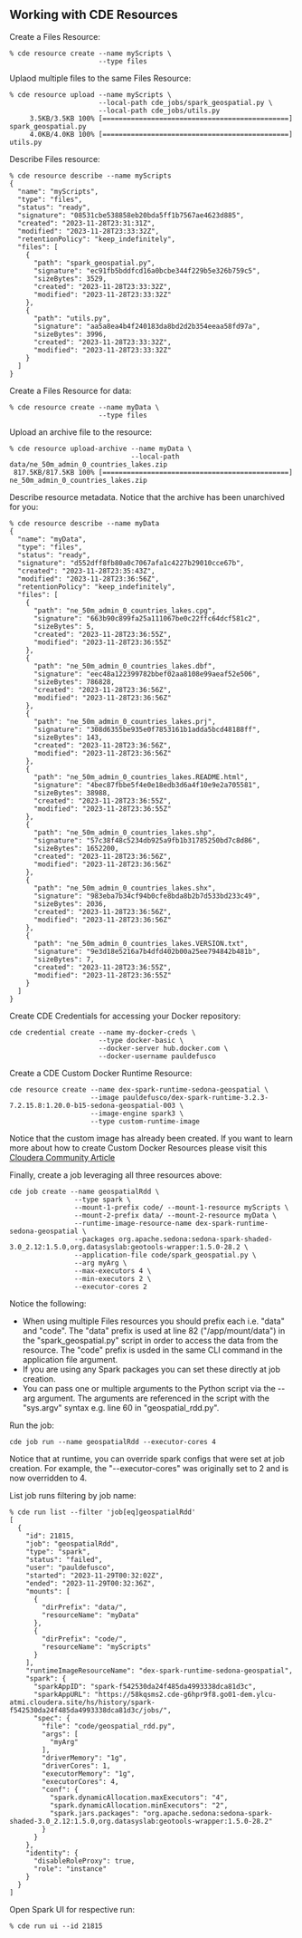 ## Working with CDE Resources

Create a Files Resource:

```
% cde resource create --name myScripts \
                      --type files
```

Uplaod multiple files to the same Files Resource:

```
% cde resource upload --name myScripts \
                      --local-path cde_jobs/spark_geospatial.py \
                      --local-path cde_jobs/utils.py
     3.5KB/3.5KB 100% [==============================================] spark_geospatial.py
     4.0KB/4.0KB 100% [==============================================] utils.py
```

Describe Files resource:

```
% cde resource describe --name myScripts
{
  "name": "myScripts",
  "type": "files",
  "status": "ready",
  "signature": "08531cbe538858eb20bda5ff1b7567ae4623d885",
  "created": "2023-11-28T23:31:31Z",
  "modified": "2023-11-28T23:33:32Z",
  "retentionPolicy": "keep_indefinitely",
  "files": [
    {
      "path": "spark_geospatial.py",
      "signature": "ec91fb5bddfcd16a0bcbe344f229b5e326b759c5",
      "sizeBytes": 3529,
      "created": "2023-11-28T23:33:32Z",
      "modified": "2023-11-28T23:33:32Z"
    },
    {
      "path": "utils.py",
      "signature": "aa5a8ea4b4f240183da8bd2d2b354eeaa58fd97a",
      "sizeBytes": 3996,
      "created": "2023-11-28T23:33:32Z",
      "modified": "2023-11-28T23:33:32Z"
    }
  ]
}
```

Create a Files Resource for data:

```
% cde resource create --name myData \
                      --type files
```

Upload an archive file to the resource:

```
% cde resource upload-archive --name myData \
                              --local-path data/ne_50m_admin_0_countries_lakes.zip
 817.5KB/817.5KB 100% [==============================================] ne_50m_admin_0_countries_lakes.zip
```

Describe resource metadata. Notice that the archive has been unarchived for you:

```
% cde resource describe --name myData
{
  "name": "myData",
  "type": "files",
  "status": "ready",
  "signature": "d552dff8fb80a0c7067afa1c4227b29010cce67b",
  "created": "2023-11-28T23:35:43Z",
  "modified": "2023-11-28T23:36:56Z",
  "retentionPolicy": "keep_indefinitely",
  "files": [
    {
      "path": "ne_50m_admin_0_countries_lakes.cpg",
      "signature": "663b90c899fa25a111067be0c22ffc64dcf581c2",
      "sizeBytes": 5,
      "created": "2023-11-28T23:36:55Z",
      "modified": "2023-11-28T23:36:55Z"
    },
    {
      "path": "ne_50m_admin_0_countries_lakes.dbf",
      "signature": "eec48a122399782bbef02aa8108e99aeaf52e506",
      "sizeBytes": 786828,
      "created": "2023-11-28T23:36:56Z",
      "modified": "2023-11-28T23:36:56Z"
    },
    {
      "path": "ne_50m_admin_0_countries_lakes.prj",
      "signature": "308d6355be935e0f7853161b1adda5bcd48188ff",
      "sizeBytes": 143,
      "created": "2023-11-28T23:36:56Z",
      "modified": "2023-11-28T23:36:56Z"
    },
    {
      "path": "ne_50m_admin_0_countries_lakes.README.html",
      "signature": "4bec87fbbe5f4e0e18edb3d6a4f10e9e2a705581",
      "sizeBytes": 38988,
      "created": "2023-11-28T23:36:55Z",
      "modified": "2023-11-28T23:36:55Z"
    },
    {
      "path": "ne_50m_admin_0_countries_lakes.shp",
      "signature": "57c38f48c5234db925a9fb1b31785250bd7c8d86",
      "sizeBytes": 1652200,
      "created": "2023-11-28T23:36:56Z",
      "modified": "2023-11-28T23:36:56Z"
    },
    {
      "path": "ne_50m_admin_0_countries_lakes.shx",
      "signature": "983eba7b34cf94b0cfe8bda8b2b7d533bd233c49",
      "sizeBytes": 2036,
      "created": "2023-11-28T23:36:56Z",
      "modified": "2023-11-28T23:36:56Z"
    },
    {
      "path": "ne_50m_admin_0_countries_lakes.VERSION.txt",
      "signature": "9e3d18e5216a7b4dfd402b00a25ee794842b481b",
      "sizeBytes": 7,
      "created": "2023-11-28T23:36:55Z",
      "modified": "2023-11-28T23:36:55Z"
    }
  ]
}
```

Create CDE Credentials for accessing your Docker repository:

```
cde credential create --name my-docker-creds \
                      --type docker-basic \
                      --docker-server hub.docker.com \
                      --docker-username pauldefusco
```

Create a CDE Custom Docker Runtime Resource:

```
cde resource create --name dex-spark-runtime-sedona-geospatial \
                    --image pauldefusco/dex-spark-runtime-3.2.3-7.2.15.8:1.20.0-b15-sedona-geospatial-003 \
                    --image-engine spark3 \
                    --type custom-runtime-image
```

Notice that the custom image has already been created. If you want to learn more about how to create Custom Docker Resources please visit this [Cloudera Community Article](https://community.cloudera.com/t5/Community-Articles/Creating-Custom-Runtimes-with-Spark3-Python-3-9-on-Cloudera/ta-p/368867)

Finally, create a job leveraging all three resources above:

```
cde job create --name geospatialRdd \
                --type spark \
                --mount-1-prefix code/ --mount-1-resource myScripts \
                --mount-2-prefix data/ --mount-2-resource myData \
                --runtime-image-resource-name dex-spark-runtime-sedona-geospatial \
                --packages org.apache.sedona:sedona-spark-shaded-3.0_2.12:1.5.0,org.datasyslab:geotools-wrapper:1.5.0-28.2 \
                --application-file code/spark_geospatial.py \
                --arg myArg \
                --max-executors 4 \
                --min-executors 2 \
                --executor-cores 2
```

Notice the following:

* When using multiple Files resources you should prefix each i.e. "data" and "code". The "data" prefix is used at line 82 ("/app/mount/data") in the "spark_geospatial.py" script in order to access the data from the resource. The "code" prefix is usded in the same CLI command in the application file argument.
* If you are using any Spark packages you can set these directly at job creation.
* You can pass one or multiple arguments to the Python script via the --arg argument. The arguments are referenced in the script with the "sys.argv" syntax e.g. line 60 in "geospatial_rdd.py".

Run the job:

```
cde job run --name geospatialRdd --executor-cores 4
```

Notice that at runtime, you can override spark configs that were set at job creation. For example, the "--executor-cores" was originally set to 2 and is now overridden to 4.

List job runs filtering by job name:

```
% cde run list --filter 'job[eq]geospatialRdd'
[
  {
    "id": 21815,
    "job": "geospatialRdd",
    "type": "spark",
    "status": "failed",
    "user": "pauldefusco",
    "started": "2023-11-29T00:32:02Z",
    "ended": "2023-11-29T00:32:36Z",
    "mounts": [
      {
        "dirPrefix": "data/",
        "resourceName": "myData"
      },
      {
        "dirPrefix": "code/",
        "resourceName": "myScripts"
      }
    ],
    "runtimeImageResourceName": "dex-spark-runtime-sedona-geospatial",
    "spark": {
      "sparkAppID": "spark-f542530da24f485da4993338dca81d3c",
      "sparkAppURL": "https://58kqsms2.cde-g6hpr9f8.go01-dem.ylcu-atmi.cloudera.site/hs/history/spark-f542530da24f485da4993338dca81d3c/jobs/",
      "spec": {
        "file": "code/geospatial_rdd.py",
        "args": [
          "myArg"
        ],
        "driverMemory": "1g",
        "driverCores": 1,
        "executorMemory": "1g",
        "executorCores": 4,
        "conf": {
          "spark.dynamicAllocation.maxExecutors": "4",
          "spark.dynamicAllocation.minExecutors": "2",
          "spark.jars.packages": "org.apache.sedona:sedona-spark-shaded-3.0_2.12:1.5.0,org.datasyslab:geotools-wrapper:1.5.0-28.2"
        }
      }
    },
    "identity": {
      "disableRoleProxy": true,
      "role": "instance"
    }
  }
]

```

Open Spark UI for respective run:

```
% cde run ui --id 21815  
```
